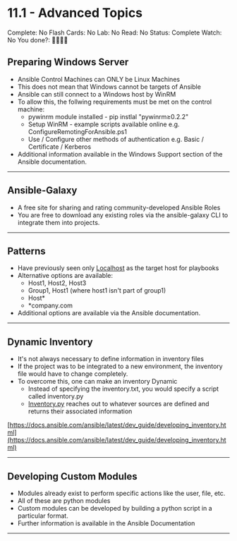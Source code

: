# 11.1 - Advanced Topics

Complete: No
Flash Cards: No
Lab: No
Read: No
Status: Complete
Watch: No
You done?: 🌚🌚🌚🌚

## Preparing Windows Server

- Ansible Control Machines can ONLY be Linux Machines
- This does not mean that Windows cannot be targets of Ansible
- Ansible can still connect to a Windows host by WinRM
- To allow this, the follwing requirements must be met on the control machine:
    - pywinrm module installed - pip instlal "pywinrm≥0.2.2"
    - Setup WinRM - example scripts available online e.g. ConfigureRemotingForAnsible.ps1
    - Use / Configure other methods of authentication e.g. Basic / Certificate / Kerberos
- Additional information available in the Windows Support section of the Ansible documentation.

---

## Ansible-Galaxy

- A free site for sharing and rating community-developed Ansible Roles
- You are free to download any existing roles via the ansible-galaxy CLI to integrate them into projects.

---

## Patterns

- Have previously seen only [Localhost](http://Localhost) as the target host for playbooks
- Alternative options are available:
    - Host1, Host2, Host3
    - Group1, Host1 (where host1 isn't part of group1)
    - Host*
    - *company.com
- Additional options are available via the Ansible documentation.

---

## Dynamic Inventory

- It's not always necessary to define information in inventory files
- If the project was to be integrated to a new environment, the inventory file would have to change completely.
- To overcome this, one can make an inventory Dynamic
    - Instead of specifying the inventory.txt, you would specify a script called inventory.py
    - [Inventory.py](http://Inventory.py) reaches out to whatever sources are defined and returns their associated information

[https://docs.ansible.com/ansible/latest/dev_guide/developing_inventory.html](https://docs.ansible.com/ansible/latest/dev_guide/developing_inventory.html)

---

## Developing Custom Modules

- Modules already exist to perform specific actions like the user, file, etc.
- All of these are python modules
- Custom modules can be developed by building a python script in a particular format.
- Further information is available in the Ansible Documentation

---